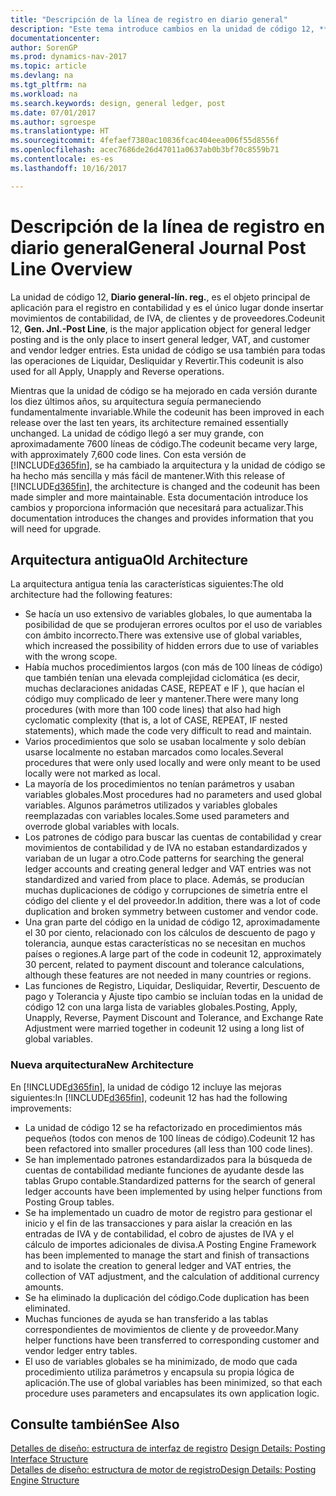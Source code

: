 ```yaml
---
title: "Descripción de la línea de registro en diario general"
description: "Este tema introduce cambios en la unidad de código 12, **Diario general-línea de registro**, que es el objeto principal de aplicación para el registro en contabilidad y es el único lugar donde insertar movimientos de contabilidad, de IVA, de clientes y de proveedores."
documentationcenter: 
author: SorenGP
ms.prod: dynamics-nav-2017
ms.topic: article
ms.devlang: na
ms.tgt_pltfrm: na
ms.workload: na
ms.search.keywords: design, general ledger, post
ms.date: 07/01/2017
ms.author: sgroespe
ms.translationtype: HT
ms.sourcegitcommit: 4fefaef7380ac10836fcac404eea006f55d8556f
ms.openlocfilehash: acec7686de26d47011a0637ab0b3bf70c8559b71
ms.contentlocale: es-es
ms.lasthandoff: 10/16/2017

---
```

# <a name="general-journal-post-line-overview"></a><span data-ttu-id="e37d3-103">Descripción de la línea de registro en diario general</span><span class="sxs-lookup"><span data-stu-id="e37d3-103">General Journal Post Line Overview</span></span>
<span data-ttu-id="e37d3-104">La unidad de código 12, **Diario general-lín. reg.**, es el objeto principal de aplicación para el registro en contabilidad y es el único lugar donde insertar movimientos de contabilidad, de IVA, de clientes y de proveedores.</span><span class="sxs-lookup"><span data-stu-id="e37d3-104">Codeunit 12, **Gen. Jnl.-Post Line**, is the major application object for general ledger posting and is the only place to insert general ledger, VAT, and customer and vendor ledger entries.</span></span> <span data-ttu-id="e37d3-105">Esta unidad de código se usa también para todas las operaciones de Liquidar, Desliquidar y Revertir.</span><span class="sxs-lookup"><span data-stu-id="e37d3-105">This codeunit is also used for all Apply, Unapply and Reverse operations.</span></span>  
  
<span data-ttu-id="e37d3-106">Mientras que la unidad de código se ha mejorado en cada versión durante los diez últimos años, su arquitectura seguía permaneciendo fundamentalmente invariable.</span><span class="sxs-lookup"><span data-stu-id="e37d3-106">While the codeunit has been improved in each release over the last ten years, its architecture remained essentially unchanged.</span></span> <span data-ttu-id="e37d3-107">La unidad de código llegó a ser muy grande, con aproximadamente 7600 líneas de código.</span><span class="sxs-lookup"><span data-stu-id="e37d3-107">The codeunit became very large, with approximately 7,600 code lines.</span></span> <span data-ttu-id="e37d3-108">Con esta versión de [!INCLUDE[d365fin](includes/d365fin_md.md)], se ha cambiado la arquitectura y la unidad de código se ha hecho más sencilla y más fácil de mantener.</span><span class="sxs-lookup"><span data-stu-id="e37d3-108">With this release of [!INCLUDE[d365fin](includes/d365fin_md.md)], the architecture is changed and the codeunit has been made simpler and more maintainable.</span></span> <span data-ttu-id="e37d3-109">Esta documentación introduce los cambios y proporciona información que necesitará para actualizar.</span><span class="sxs-lookup"><span data-stu-id="e37d3-109">This documentation introduces the changes and provides information that you will need for upgrade.</span></span>  
  
## <a name="old-architecture"></a><span data-ttu-id="e37d3-110">Arquitectura antigua</span><span class="sxs-lookup"><span data-stu-id="e37d3-110">Old Architecture</span></span>  
<span data-ttu-id="e37d3-111">La arquitectura antigua tenía las características siguientes:</span><span class="sxs-lookup"><span data-stu-id="e37d3-111">The old architecture had the following features:</span></span>  
  
* <span data-ttu-id="e37d3-112">Se hacía un uso extensivo de variables globales, lo que aumentaba la posibilidad de que se produjeran errores ocultos por el uso de variables con ámbito incorrecto.</span><span class="sxs-lookup"><span data-stu-id="e37d3-112">There was extensive use of global variables, which increased the possibility of hidden errors due to use of variables with the wrong scope.</span></span>  
* <span data-ttu-id="e37d3-113">Había muchos procedimientos largos (con más de 100 líneas de código) que también tenían una elevada complejidad ciclomática (es decir, muchas declaraciones anidadas CASE, REPEAT e IF ), que hacían el código muy complicado de leer y mantener.</span><span class="sxs-lookup"><span data-stu-id="e37d3-113">There were many long procedures (with more than 100 code lines) that also had high cyclomatic complexity (that is, a lot of CASE, REPEAT, IF nested statements), which made the code very difficult to read and maintain.</span></span>  
* <span data-ttu-id="e37d3-114">Varios procedimientos que solo se usaban localmente y solo debían usarse localmente no estaban marcados como locales.</span><span class="sxs-lookup"><span data-stu-id="e37d3-114">Several procedures that were only used locally and were only meant to be used locally were not marked as local.</span></span>  
* <span data-ttu-id="e37d3-115">La mayoría de los procedimientos no tenían parámetros y usaban variables globales.</span><span class="sxs-lookup"><span data-stu-id="e37d3-115">Most procedures had no parameters and used global variables.</span></span> <span data-ttu-id="e37d3-116">Algunos parámetros utilizados y variables globales reemplazadas con variables locales.</span><span class="sxs-lookup"><span data-stu-id="e37d3-116">Some used parameters and overrode global variables with locals.</span></span>  
* <span data-ttu-id="e37d3-117">Los patrones de código para buscar las cuentas de contabilidad y crear movimientos de contabilidad y de IVA no estaban estandardizados y variaban de un lugar a otro.</span><span class="sxs-lookup"><span data-stu-id="e37d3-117">Code patterns for searching the general ledger accounts and creating general ledger and VAT entries was not standardized and varied from place to place.</span></span> <span data-ttu-id="e37d3-118">Además, se producían muchas duplicaciones de código y corrupciones de simetría entre el código del cliente y el del proveedor.</span><span class="sxs-lookup"><span data-stu-id="e37d3-118">In addition, there was a lot of code duplication and broken symmetry between customer and vendor code.</span></span>  
* <span data-ttu-id="e37d3-119">Una gran parte del código en la unidad de código 12, aproximadamente el 30 por ciento, relacionado con los cálculos de descuento de pago y tolerancia, aunque estas características no se necesitan en muchos países o regiones.</span><span class="sxs-lookup"><span data-stu-id="e37d3-119">A large part of the code in codeunit 12, approximately 30 percent, related to payment discount and tolerance calculations, although these features are not needed in many countries or regions.</span></span>  
* <span data-ttu-id="e37d3-120">Las funciones de Registro, Liquidar, Desliquidar, Revertir, Descuento de pago y Tolerancia y Ajuste tipo cambio se incluían todas en la unidad de código 12 con una larga lista de variables globales.</span><span class="sxs-lookup"><span data-stu-id="e37d3-120">Posting, Apply, Unapply, Reverse, Payment Discount and Tolerance, and Exchange Rate Adjustment were married together in codeunit 12 using a long list of global variables.</span></span>  
  
### <a name="new-architecture"></a><span data-ttu-id="e37d3-121">Nueva arquitectura</span><span class="sxs-lookup"><span data-stu-id="e37d3-121">New Architecture</span></span>  
<span data-ttu-id="e37d3-122">En [!INCLUDE[d365fin](includes/d365fin_md.md)], la unidad de código 12 incluye las mejoras siguientes:</span><span class="sxs-lookup"><span data-stu-id="e37d3-122">In [!INCLUDE[d365fin](includes/d365fin_md.md)], codeunit 12 has had the following improvements:</span></span>  
  
* <span data-ttu-id="e37d3-123">La unidad de código 12 se ha refactorizado en procedimientos más pequeños (todos con menos de 100 líneas de código).</span><span class="sxs-lookup"><span data-stu-id="e37d3-123">Codeunit 12 has been refactored into smaller procedures (all less than 100 code lines).</span></span>  
* <span data-ttu-id="e37d3-124">Se han implementado patrones estandardizados para la búsqueda de cuentas de contabilidad mediante funciones de ayudante desde las tablas Grupo contable.</span><span class="sxs-lookup"><span data-stu-id="e37d3-124">Standardized patterns for the search of general ledger accounts have been implemented by using helper functions from Posting Group tables.</span></span>  
* <span data-ttu-id="e37d3-125">Se ha implementado un cuadro de motor de registro para gestionar el inicio y el fin de las transacciones y para aislar la creación en las entradas de IVA y de contabilidad, el cobro de ajustes de IVA y el cálculo de importes adicionales de divisa.</span><span class="sxs-lookup"><span data-stu-id="e37d3-125">A Posting Engine Framework has been implemented to manage the start and finish of transactions and to isolate the creation to general ledger and VAT entries, the collection of VAT adjustment, and the calculation of additional currency amounts.</span></span>  
* <span data-ttu-id="e37d3-126">Se ha eliminado la duplicación del código.</span><span class="sxs-lookup"><span data-stu-id="e37d3-126">Code duplication has been eliminated.</span></span>  
* <span data-ttu-id="e37d3-127">Muchas funciones de ayuda se han transferido a las tablas correspondientes de movimientos de cliente y de proveedor.</span><span class="sxs-lookup"><span data-stu-id="e37d3-127">Many helper functions have been transferred to corresponding customer and vendor ledger entry tables.</span></span>  
* <span data-ttu-id="e37d3-128">El uso de variables globales se ha minimizado, de modo que cada procedimiento utiliza parámetros y encapsula su propia lógica de aplicación.</span><span class="sxs-lookup"><span data-stu-id="e37d3-128">The use of global variables has been minimized, so that each procedure uses parameters and encapsulates its own application logic.</span></span>  
  
## <a name="see-also"></a><span data-ttu-id="e37d3-129">Consulte también</span><span class="sxs-lookup"><span data-stu-id="e37d3-129">See Also</span></span>  
<span data-ttu-id="e37d3-130">[Detalles de diseño: estructura de interfaz de registro](design-details-posting-interface-structure.md) </span><span class="sxs-lookup"><span data-stu-id="e37d3-130">[Design Details: Posting Interface Structure](design-details-posting-interface-structure.md) </span></span>  
[<span data-ttu-id="e37d3-131">Detalles de diseño: estructura de motor de registro</span><span class="sxs-lookup"><span data-stu-id="e37d3-131">Design Details: Posting Engine Structure</span></span>](design-details-posting-engine-structure.md)

